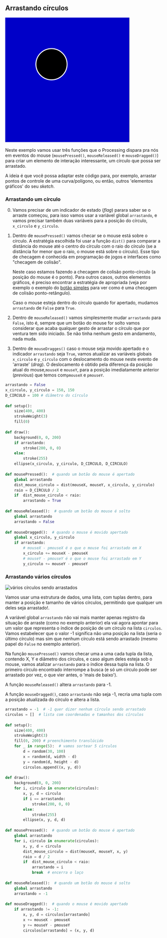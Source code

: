 ## Arrastando círculos

![um círculo sendo arrastado](assets/arrastar_circulo.gif)

Neste exemplo vamos usar três funções que o Processing dispara pra nós em eventos do mouse (`mousePressed()`, `mouseReleased()` e `mouseDragged()`) para criar um elemento de interação interessante, um círculo que possa ser arrastado.

A ideia é que você possa adaptar este código para, por exemplo, arrastar pontos de controle de uma curva/polígono, ou então, outros 'elementos gráficos' do seu *sketch*. 

### Arrastando um círculo

0. Vamos precisar de um indicador de estado (*flag*) parara saber se o arraste começou, para isso vamos usar a variável global `arrastando`, e vamos precisar também duas variáveis para a posição do círculo, `x_circulo` e `y_circulo`.

1. Dentro de `mousePressed()` vamos checar se o mouse está sobre o círculo. A estratégia escolhida foi usar a função `dist()` para comparar a distância do mouse até o centro do círculo com o raio do círculo (se a distância for menor que o raio, o mouse está sobre o círculo). Esse tipo de checagem é conhecida em programação de jogos e interfaces como "checagem de colisão".

    Neste caso estamos fazendo a checagem de colisão ponto-círculo (a posição do mouse é o ponto). Para outros casos, outros elementos gráficos, é preciso encontrar a estratégia de apropriada (veja por exemplo o exemplo do [botão simples](botao_simples.md) para ver como é uma checagem de colisão ponto-retângulo).

    Caso o mouse esteja dentro do círculo quando for apertado, mudamos `arrastando` de `False` para `True`.

2. Dentro de `mouseReleased()` vamos simplesmente mudar `arrastando` para `False`, isto é, sempre que um botão do mouse for solto vamos considerar que acaba qualquer gesto de arrastar o círculo que por ventura tem sido iniciado. Se não tinha nenhum gesto em andamento, nada muda.

3. Dentro de `mouseDragges()` caso o mouse seja movido apertado e o indicador `arrastando` seja `True`, vamos atualizar as variáveis globais `x_circulo` e `y_circulo` com o deslocamento do mouse neste evento de 'arraste' (*drag*). O deslocamento é obtido pela diferença da posição atual do mouse,`mouseX` e `mouseY`, para a posição imediatamente anterior (*previous*) que temos com`pmouseX` e `pmouseY`.

```python
arrastando = False
x_circulo, y_circulo = 150, 150
D_CIRCULO = 100 # diâmetro do círculo

def setup():
    size(400, 400)
    strokeWeight(3)
    fill(0)

def draw():
    background(0, 0, 200)
    if arrastando:
        stroke(200, 0, 0)
    else:
        stroke(255)
    ellipse(x_circulo, y_circulo, D_CIRCULO, D_CIRCULO)

def mousePressed():  # quando um botão do mouse é apertado
    global arrastando
    dist_mouse_circulo = dist(mouseX, mouseY, x_circulo, y_circulo)
    raio = D_CIRCULO / 2
    if  dist_mouse_circulo < raio:
        arrastando = True
        
def mouseReleased():  # quando um botão do mouse é solto
    global arrastando
    arrastando = False
    
def mouseDragged():  # quando o mouse é movido apertado
    global x_circulo, y_circulo
    if arrastando:
        # mouseX - pmouseX é o que o mouse foi arrastado em X
        x_circulo += mouseX - pmouseX
        # mouseY - pmouseY é o que o mouse foi arrastado em Y
        y_circulo += mouseY - pmouseY    
```

### Arrastando vários círculos

![vários círculos sendo arrastados](arrastar_circulos.gif)


Vamos usar uma estrutura de dados, uma lista, com tuplas dentro, para manter a posição e tamanho de vários círculos, permitindo que qualquer um deles seja arrastado!.

A variável global `arrastando` não vai mais manter apenas registro da situação de arraste (como no exemplo anterior) ela vai agora apontar para um valor que representa o índice de posição de um círculo na lista `circulos`. Vamos estabelecer que o valor -1 significa não uma posição na lista (seria o último círculo) mas sim que nenhum círculo está sendo arrastado (mesmo papel do `False` no exemplo anterior). 

Na função `mousePressed()` vamos checar uma a uma cada tupla da lista, contendo X, Y e diâmetro dos círculos, e caso algum deles esteja sob o mouse, vamos atalizar `arrastando` para o índice dessa tupla na lista. O primeiro círculo encontrado interrompe a busca (e só um círculo pode ser arrastado por vez, o que vier antes, o 'mais de baixo').

A função `mouseReleased()` altera `arrastando` para -1.

A função `mouseDragged()`, caso `arrastando` não seja -1, recria uma tupla com a posição atualizada do círculo e altera a lista.

```python
arrastando = -1  # -1 quer dizer nenhum círculo sendo arrastado
circulos = []  # lista com coordenadas e tamanhos dos círculos

def setup():
    size(400, 400)
    strokeWeight(3)
    fill(0, 200) # preenchimento translúcido
    for _ in range(5):  # vamos sortear 5 círculos
        d = random(30, 100)
        x = random(d, width - d)
        y = random(d, height - d)
        circulos.append((x, y, d))

def draw():
    background(0, 0, 200)
    for i, circulo in enumerate(circulos):
        x, y, d = circulo
        if i == arrastando:
            stroke(200, 0, 0)
        else:
            stroke(255)    
        ellipse(x, y, d, d)

def mousePressed():  # quando um botão do mouse é apertado
    global arrastando
    for i, circulo in enumerate(circulos):
        x, y, d = circulo
        dist_mouse_circulo = dist(mouseX, mouseY, x, y)
        raio = d / 2
        if  dist_mouse_circulo < raio:
            arrastando = i
            break  # encerra o laço
    
def mouseReleased():  # quando um botão do mouse é solto
    global arrastando
    arrastando = -1
    
def mouseDragged():  # quando o mouse é movido apertado
    if arrastando != -1:
        x, y, d = circulos[arrastando]
        x += mouseX - pmouseX
        y += mouseY - pmouseY
        circulos[arrastando] = (x, y, d)
```    


